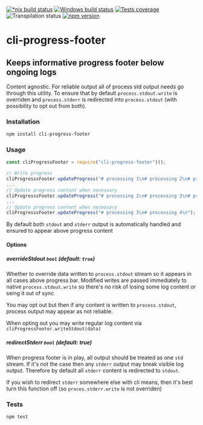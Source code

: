 [![*nix build status][nix-build-image]][nix-build-url]
[![Windows build status][win-build-image]][win-build-url]
[![Tests coverage][cov-image]][cov-url]
![Transpilation status][transpilation-image]
[![npm version][npm-image]][npm-url]

# cli-progress-footer

## Keeps informative progress footer below ongoing logs

Content agnostic. For reliable output all of process std output needs go through this utility. To ensure that by default `process.stdout.write` is overriden and `process.stderr` is redirected into `process.stdout` (with possibility to opt out from both).

### Installation

```sh
npm install cli-progress-footer
```

### Usage

```javascript
const cliProgressFooter = require("cli-progress-footer")();

// Write progress
cliProgresssFooter.updateProgress("# processing 1\n# processing 2\n# processing 3\n");
...
// Update progress content when necessary
cliProgresssFooter.updateProgress("# processing 2\n# processing 3\n# processing 4\n");
...
// Update progress content when necessary
cliProgresssFooter.updateProgress("# processing 3\n# processing 4\n");
```

By default both `stdout` and `stderr` output is automatically handled and ensured to appear above progress content

#### Options

##### overrideStdout `bool` _(default: `true`)_

Whether to override data written to `process.stdout` stream so it appears in all cases above progress bar.
Modified writes are passed immediately to native `process.stdout.write` so there's no risk of losing some log content or seing it out of sync

You may opt out but then if any content is written to `process.stdout`, process output may appear as not reliable.

When opting out you may write regular log content via `cliProgressFooter.writeStdout(data)`

##### redirectStderr `bool` _(default: true)_

When progress footer is in play, all output should be treated as one `std` stream. If it's not the case then
any `stderr` output may break visible log output. Therefore by default all `stderr` content is redirected to `stdout`.

If you wish to redirect `stderr` somewhere else with cli means, then it's best turn this function off (so `proces.stderr.write` is not overriden)

### Tests

```sh
npm test
```

[nix-build-image]: https://semaphoreci.com/api/v1/medikoo-org/cli-progress-footer/branches/master/shields_badge.svg
[nix-build-url]: https://semaphoreci.com/medikoo-org/cli-progress-footer
[win-build-image]: https://ci.appveyor.com/api/projects/status/vd4sssfcobhbiwsj?svg=true
[win-build-url]: https://ci.appveyor.com/project/medikoo/cli-progress-footer
[cov-image]: https://img.shields.io/codecov/c/github/medikoo/cli-progress-footer.svg
[cov-url]: https://codecov.io/gh/medikoo/cli-progress-footer
[transpilation-image]: https://img.shields.io/badge/transpilation-free-brightgreen.svg
[npm-image]: https://img.shields.io/npm/v/cli-progress-footer.svg
[npm-url]: https://www.npmjs.com/package/cli-progress-footer
